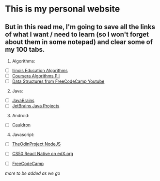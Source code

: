 # This is my personal website

## But in this read me, I'm going to save all the links of what I want / need to learn (so I won't forget about them in some notepad) and clear some of my 100 tabs.


1. Algorithms: 
* [ ] [llinois Education Algorithms](http://jeffe.cs.illinois.edu/teaching/algorithms/)
* [ ] [Coursera Algorithms P.I](https://www.coursera.org/learn/algorithms-part1)
* [ ] [Data Structures from FreeCodeCamp Youtube](https://www.youtube.com/watch?v=RBSGKlAvoiM&t=19469s)

2. Java: 
* [ ] [JavaBrains](https://javabrains.io/)
* [ ] [JetBrains Java Projects](https://hyperskill.org/projects?goal=7)

3. Android: 
* [ ] [Cauldron](https://cauldron.app/challenges/5d91b66731071f054f23f3ff)

4. Javascript: 
* [ ] [TheOdinProject NodeJS](https://www.theodinproject.com/courses/nodejs)
* [ ] [CS50 React Native on edX.org](https://courses.edx.org/courses/course-v1:HarvardX+CS50M+Mobile/course/)
* [ ] [FreeCodeCamp](https://www.freecodecamp.org)


*more to be added as we go*
